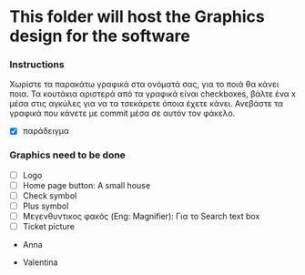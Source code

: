 # This folder will host the Graphics design for the software

### Instructions
Χωρίστε τα παρακάτω γραφικά στα ονόματά σας, για το ποιά θα κάνει ποια. Τα κουτάκια αριστερά από τα γραφικά είναι checkboxes, βάλτε ένα x μέσα στις αγκύλες για να τα τσεκάρετε όποια έχετε κάνει. Ανεβάστε τα γραφικά που κάνετε με commit μέσα σε αυτόν τον φάκελο.
- [x] παράδειγμα

### Graphics need to be done
- [ ] Logo
- [ ] Home page button: A small house
- [ ] Check symbol
- [ ] Plus symbol
- [ ] Μεγενθυντικος φακός (Eng: Magnifier): Για το Search text box
- [ ] Ticket picture

* Anna


* Valentina
